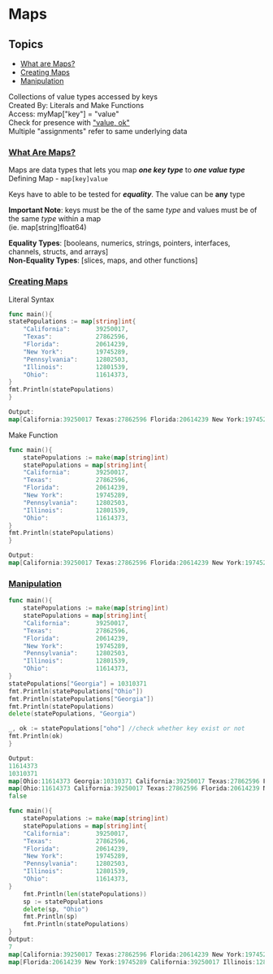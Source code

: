 # Maps

## Topics

- [What are Maps?](#what-are-maps?)
- [Creating Maps](#creating-maps)
- [Manipulation](#manipulation)

Collections of value types accessed by keys  
Created By: Literals and Make Functions  
Access: myMap["key"] = "value"  
Check for presence with ["value, ok"](#manipulation)  
Multiple "assignments" refer to same underlying data

### [What Are Maps?](#topics)

Maps are data types that lets you map **_one key type_** to **_one value type_**  
Defining Map - `map[key]value`

Keys have to able to be tested for **_equality_**.
The value can be **any** type

**Important Note**: keys must be the of the same _type_ and values must be of the same _type_ within a map  
(ie. map[string]float64)

**Equality Types**: [booleans, numerics, strings, pointers, interfaces, channels, structs, and arrays]  
**Non-Equality Types**: [slices, maps, and other functions]

### [Creating Maps](#topics)

Literal Syntax

```Go
func main(){
statePopulations := map[string]int{
    "California":       39250017,
    "Texas":            27862596,
    "Florida":          20614239,
    "New York":         19745289,
    "Pennsylvania":     12802503,
    "Illinois":         12801539,
    "Ohio":             11614373,
}
fmt.Println(statePopulations)
}

Output:
map[California:39250017 Texas:27862596 Florida:20614239 New York:19745289 Pennsylvania:12802503 Illinois:12801539 Ohio:11614373]
```

Make Function

```Go
func main(){
    statePopulations := make(map[string]int)
    statePopulations = map[string]int{
    "California":       39250017,
    "Texas":            27862596,
    "Florida":          20614239,
    "New York":         19745289,
    "Pennsylvania":     12802503,
    "Illinois":         12801539,
    "Ohio":             11614373,
}
fmt.Println(statePopulations)
}

Output:
map[California:39250017 Texas:27862596 Florida:20614239 New York:19745289 Pennsylvania:12802503 Illinois:12801539 Ohio:11614373]
```

### [Manipulation](#topics)

```Go
func main(){
    statePopulations := make(map[string]int)
    statePopulations = map[string]int{
    "California":       39250017,
    "Texas":            27862596,
    "Florida":          20614239,
    "New York":         19745289,
    "Pennsylvania":     12802503,
    "Illinois":         12801539,
    "Ohio":             11614373,
}
statePopulations["Georgia"] = 10310371
fmt.Println(statePopulations["Ohio"])
fmt.Println(statePopulations["Georgia"])
fmt.Println(statePopulations)
delete(statePopulations, "Georgia")

_, ok := statePopulations["oho"] //check whether key exist or not
fmt.Println(ok)
}

Output:
11614373
10310371
map[Ohio:11614373 Georgia:10310371 California:39250017 Texas:27862596 Florida:20614239 New York:19745289 Pennsylvania:12802503 Illinois:12801539 ]
map[Ohio:11614373 California:39250017 Texas:27862596 Florida:20614239 New York:19745289 Pennsylvania:12802503 Illinois:12801539]
false
```

```Go
func main(){
    statePopulations := make(map[string]int)
    statePopulations = map[string]int{
    "California":       39250017,
    "Texas":            27862596,
    "Florida":          20614239,
    "New York":         19745289,
    "Pennsylvania":     12802503,
    "Illinois":         12801539,
    "Ohio":             11614373,
}
    fmt.Println(len(statePopulations))
    sp := statePopulations
    delete(sp, "Ohio")
    fmt.Println(sp)
    fmt.Println(statePopulations)
}
Output:
7
map[California:39250017 Texas:27862596 Florida:20614239 New York:19745289 Pennsylvania:12802503 Illinois:12801539]
map[Florida:20614239 New York:19745289 California:39250017 Illinois:12801539 Texas:27862596   Pennsylvania:12802503 ]
```
